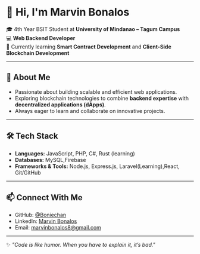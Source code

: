 # 👋 Hi, I'm Marvin Bonalos  

🎓 4th Year BSIT Student at **University of Mindanao – Tagum Campus**  
💻 **Web Backend Developer**  
🔗 Currently learning **Smart Contract Development** and **Client-Side Blockchain Development**  

---

## 🚀 About Me
- Passionate about building scalable and efficient web applications.  
- Exploring blockchain technologies to combine **backend expertise** with **decentralized applications (dApps)**.  
- Always eager to learn and collaborate on innovative projects.  

---

## 🛠️ Tech Stack
- **Languages:** JavaScript, PHP, C#, Rust (learning)  
- **Databases:** MySQL,Firebase  
- **Frameworks & Tools:** Node.js, Express.js, Laravel(Learning),React, Git/GitHub  

---

## 📫 Connect With Me
- GitHub: [@Boniechan](https://github.com/Boniechan)  
- LinkedIn: [Marvin Bonalos](https://www.linkedin.com/in/marvin-bonalos-413928344/)  
- Email: marvinbonalos8@gmail.com  

---
✨ *"Code is like humor. When you have to explain it, it’s bad."*  
